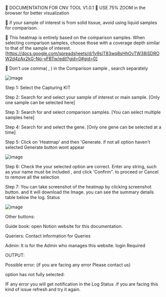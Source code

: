 
🧬
DOCUMENTATION FOR CNV TOOL V1.0.1 
📌
USE 75% ZOOM in the browser for better visualization

📌
if your sample of interest is from solid tissue, avoid using liquid samples for comparison.

📌
This heatmap is entirely based on the comparison samples. When selecting comparison samples, choose those with a coverage depth similar to that of the sample of interest. [https://docs.google.com/spreadsheets/d/1v9siT83wq8sHhOvTW38iSDROW2d4zAx2kG-Np-yFBTw/edit?gid=0#gid=0]

📌
Don't use comma( , ) in the Comparison sample , search separately  


![image](https://github.com/user-attachments/assets/7827dbde-2f79-46d9-9407-d9dcd8f83ad4)



Step 1: Select the Capturing KIT



Step 2: Search for and select your sample of interest or main sample. [Only one sample can be selected here]




Step 3: Search for and select comparison samples. [You can select multiple samples here]


Step 4: Search for and select the gene. [Only one gene can be selected at a time]




Step 5: Click on 'Heatmap' and then 'Generate. if not all option haven't selected Generate button wont appear

![image](https://github.com/user-attachments/assets/8406145f-f311-42ab-8138-c8a7c1f5cdf0)


Step 6:  Check the your selected option are correct. Enter any string, such as your name must be included , and click 'Confirm". to proceed or Cancel to remove all the selection




Step 7: You can take screenshot of the heatmap by clicking screenshot button. and it will download the Image. you can see the summary details table below the log. Status 


![image](https://github.com/user-attachments/assets/8c8ce27d-c377-4754-826a-40311b9476f8)


Other buttons:

Guide book: open Notion website for this documentation.

Queriers: Contact information for Queries

Admin: It is for the Admin who manages this website. login Required 






OUTPUT:

 


Possible error: (if you are facing any error Please contact us) 

option has not fully selected:




IF any error you will get notification in the Log Status .if you are facing this kind of issue refresh and try it again. 


